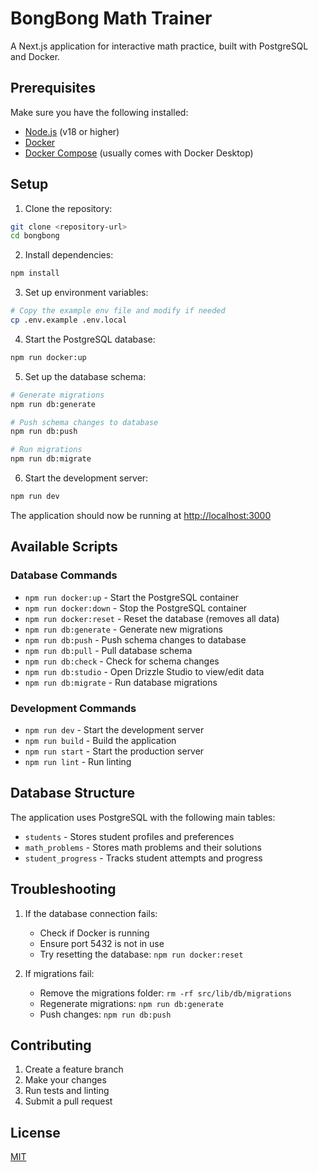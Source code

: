 # BongBong Math Trainer

A Next.js application for interactive math practice, built with PostgreSQL and Docker.

## Prerequisites

Make sure you have the following installed:
- [Node.js](https://nodejs.org/) (v18 or higher)
- [Docker](https://www.docker.com/get-started)
- [Docker Compose](https://docs.docker.com/compose/install/) (usually comes with Docker Desktop)

## Setup

1. Clone the repository:
```bash
git clone <repository-url>
cd bongbong
```

2. Install dependencies:
```bash
npm install
```

3. Set up environment variables:
```bash
# Copy the example env file and modify if needed
cp .env.example .env.local
```

4. Start the PostgreSQL database:
```bash
npm run docker:up
```

5. Set up the database schema:
```bash
# Generate migrations
npm run db:generate

# Push schema changes to database
npm run db:push

# Run migrations
npm run db:migrate
```

6. Start the development server:
```bash
npm run dev
```

The application should now be running at [http://localhost:3000](http://localhost:3000)

## Available Scripts

### Database Commands
- `npm run docker:up` - Start the PostgreSQL container
- `npm run docker:down` - Stop the PostgreSQL container
- `npm run docker:reset` - Reset the database (removes all data)
- `npm run db:generate` - Generate new migrations
- `npm run db:push` - Push schema changes to database
- `npm run db:pull` - Pull database schema
- `npm run db:check` - Check for schema changes
- `npm run db:studio` - Open Drizzle Studio to view/edit data
- `npm run db:migrate` - Run database migrations

### Development Commands
- `npm run dev` - Start the development server
- `npm run build` - Build the application
- `npm run start` - Start the production server
- `npm run lint` - Run linting

## Database Structure

The application uses PostgreSQL with the following main tables:
- `students` - Stores student profiles and preferences
- `math_problems` - Stores math problems and their solutions
- `student_progress` - Tracks student attempts and progress

## Troubleshooting

1. If the database connection fails:
   - Check if Docker is running
   - Ensure port 5432 is not in use
   - Try resetting the database: `npm run docker:reset`

2. If migrations fail:
   - Remove the migrations folder: `rm -rf src/lib/db/migrations`
   - Regenerate migrations: `npm run db:generate`
   - Push changes: `npm run db:push`

## Contributing

1. Create a feature branch
2. Make your changes
3. Run tests and linting
4. Submit a pull request

## License

[MIT](LICENSE)

